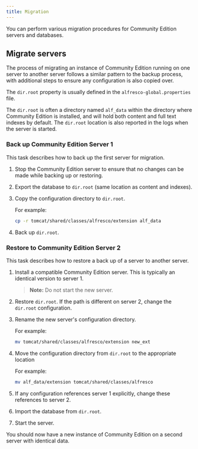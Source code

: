 ```yaml
---
title: Migration
---
```


You can perform various migration procedures for Community Edition servers and databases.

## Migrate servers

The process of migrating an instance of Community Edition running on one server to another server follows a similar pattern to the backup process, with additional steps to ensure any configuration is also copied over.

The `dir.root` property is usually defined in the `alfresco-global.properties` file.

The `dir.root` is often a directory named `alf_data` within the directory where Community Edition is installed, and will hold both content and full text indexes by default. The `dir.root` location is also reported in the logs when the server is started.

### Back up Community Edition Server 1

This task describes how to back up the first server for migration.

1. Stop the Community Edition server to ensure that no changes can be made while backing up or restoring.

2. Export the database to `dir.root` (same location as content and indexes).

3. Copy the configuration directory to `dir.root`.

    For example:

    ```bash
    cp -r tomcat/shared/classes/alfresco/extension alf_data
    ```

4. Back up `dir.root`.

### Restore to Community Edition Server 2

This task describes how to restore a back up of a server to another server.

1. Install a compatible Community Edition server. This is typically an identical version to server 1.

    > **Note:** Do not start the new server.

2. Restore `dir.root`. If the path is different on server 2, change the `dir.root` configuration.

3. Rename the new server's configuration directory.

    For example:

    ```bash
    mv tomcat/shared/classes/alfresco/extension new_ext
    ```

4. Move the configuration directory from `dir.root` to the appropriate location

    For example:

    ```bash
    mv alf_data/extension tomcat/shared/classes/alfresco
    ```

5. If any configuration references server 1 explicitly, change these references to server 2.

6. Import the database from `dir.root`.

7. Start the server.

You should now have a new instance of Community Edition on a second server with identical data.
